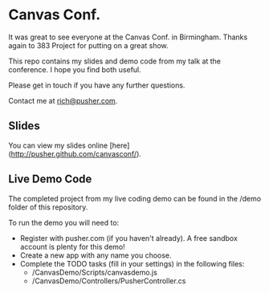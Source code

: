 Canvas Conf.
============

It was great to see everyone at the Canvas Conf. in Birmingham. Thanks again to 383 Project for putting on a great show.

This repo contains my slides and demo code from my talk at the conference. I hope you find both useful.

Please get in touch if you have any further questions. 

Contact me at rich@pusher.com.

Slides
------

You can view my slides online [here] (http://pusher.github.com/canvasconf/).

Live Demo Code
--------------

The completed project from my live coding demo can be found in the /demo folder of this repository.

To run the demo you will need to:

* Register with pusher.com (if you haven't already). A free sandbox account is plenty for this demo!
* Create a new app with any name you choose.
* Complete the TODO tasks (fill in your settings) in the following files:
    * /CanvasDemo/Scripts/canvasdemo.js
	* /CanvasDemo/Controllers/PusherController.cs